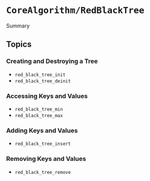 # ``CoreAlgorithm/RedBlackTree``

<!--@START_MENU_TOKEN@-->Summary<!--@END_MENU_TOKEN@-->

## Topics

### Creating and Destroying a Tree

- ``red_black_tree_init``
- ``red_black_tree_deinit``

### Accessing Keys and Values

- ``red_black_tree_min``
- ``red_black_tree_max``

### Adding Keys and Values

- ``red_black_tree_insert``

### Removing Keys and Values

- ``red_black_tree_remove``
